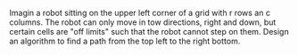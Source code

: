 Imagin a robot sitting on the upper left corner of a grid with r rows an c columns. The robot can only
move in tow directions, right and down, but certain cells are "off limits" such that the robot cannot step on them.
Design an algorithm to find a path from the top left to the right bottom.